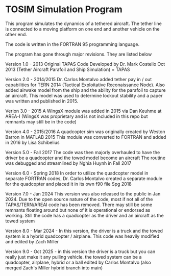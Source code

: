# TOSIM Simulation Program                                          

This program simulates the dynamics of a tethered aircraft. The tether line is connected to a moving platform on one end and another vehicle on the other end.

The code is written in the FORTRAN 95 programming language.

The program has gone through major revisions. They are listed below

Version 1.0 - 2013
Original TAPAS Code Developed by Dr. Mark Costello Oct 2013 (Tether Aircraft Parafoil and Ship Simulation) = TAPAS

Version 2.0 - 2014/2015
Dr. Carlos Montalvo added tether pay in / out capabilities for TERN 2014 (Tactical Exploitative Reconaissance Node).
Also added airwake model from the ship and the ability for the parafoil to capture an aircraft.
This model was used to determine lockout stability and a paper was written and published in 2015.

Verion 3.0 - 2015
A WingsX module was added in 2015 via Dan Keuhme at AREA-I
(WingsX was proprietary and is not included in this repo but remnants may still be in the code) 

Version 4.0 - 2015/2016
A quadcopter sim was originally created by Weston Barron in MATLAB 2015
This module was converted to FORTRAN and added in 2016 by Lisa Schibelius 

Version 5.0 - Fall 2017
The code was then majorly overhauled to have the driver be a quadcopter and the towed model become an aircraft
The routine was debugged and streamlined by Nghia Huynh in Fall 2017

Version 6.0 - Spring 2018
In order to utilize the quadcopter model in separate FORTRAN codes,
Dr. Carlos Montalvo created a separate module for the quadcopter and 
placed it in its own f90 file Spg 2018

Version 7.0 - Jan 2024
This version was also released to the public in Jan 2024. Due to the open source nature
of the code, most if not all of the TAPAS/TERN/AREAI code has been removed.
There may still be some remnants floating around but none of it is operational or endorsed as working.
Still the code has a quadcopter as the driver and an aircraft as the towed system 

Version 8.0 - Mar 2024 - In this version, the driver is a truck and the towed system is a hybrid quadcopter / airplane. This code was heavily modified and edited by Zach Miller

Version 9.0 - Oct 2025 - in this version the driver is a truck but you can really just make it any pulling vehicle. the towed system can be a quadcopter, airplane, hybrid or a ball edited by Carlos Montalvo (also merged Zach's Miller hybrid branch into main) 

